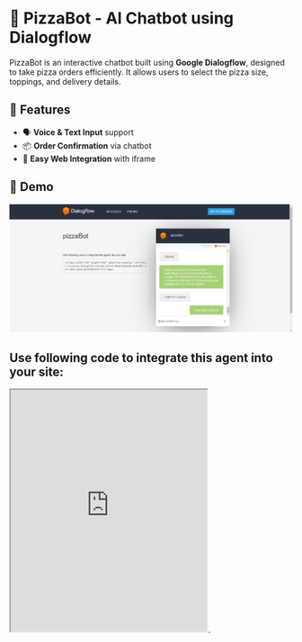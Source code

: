 # 🍕 PizzaBot - AI Chatbot using Dialogflow

PizzaBot is an interactive chatbot built using **Google Dialogflow**, designed to take pizza orders efficiently. It allows users to select the pizza size, toppings, and delivery details.

## 🚀 Features
- 🗣️ **Voice & Text Input** support  
- 📦 **Order Confirmation** via chatbot  
- 🔗 **Easy Web Integration** with iframe  

## 🎥 Demo
![PizzaBot Demo](https://github.com/Suriyancdurai/Pizza-Chat-Bot/blob/main/Pizza%20Chat%20Bot.png)

## Use following code to integrate this agent into your site:
<iframe width="350" height="430" allow="microphone;" src="https://console.dialogflow.com/api-client/demo/embedded/a64dd521-53cf-4421-a6de-6e3752599733"></iframe>.
